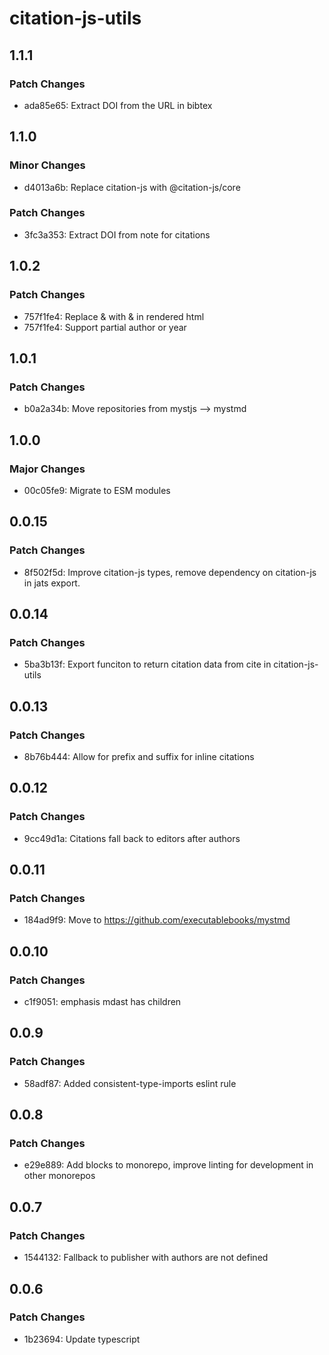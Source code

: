# citation-js-utils

## 1.1.1

### Patch Changes

- ada85e65: Extract DOI from the URL in bibtex

## 1.1.0

### Minor Changes

- d4013a6b: Replace citation-js with @citation-js/core

### Patch Changes

- 3fc3a353: Extract DOI from note for citations

## 1.0.2

### Patch Changes

- 757f1fe4: Replace &amp; with & in rendered html
- 757f1fe4: Support partial author or year

## 1.0.1

### Patch Changes

- b0a2a34b: Move repositories from mystjs --> mystmd

## 1.0.0

### Major Changes

- 00c05fe9: Migrate to ESM modules

## 0.0.15

### Patch Changes

- 8f502f5d: Improve citation-js types, remove dependency on citation-js in jats export.

## 0.0.14

### Patch Changes

- 5ba3b13f: Export funciton to return citation data from cite in citation-js-utils

## 0.0.13

### Patch Changes

- 8b76b444: Allow for prefix and suffix for inline citations

## 0.0.12

### Patch Changes

- 9cc49d1a: Citations fall back to editors after authors

## 0.0.11

### Patch Changes

- 184ad9f9: Move to https://github.com/executablebooks/mystmd

## 0.0.10

### Patch Changes

- c1f9051: emphasis mdast has children

## 0.0.9

### Patch Changes

- 58adf87: Added consistent-type-imports eslint rule

## 0.0.8

### Patch Changes

- e29e889: Add blocks to monorepo, improve linting for development in other monorepos

## 0.0.7

### Patch Changes

- 1544132: Fallback to publisher with authors are not defined

## 0.0.6

### Patch Changes

- 1b23694: Update typescript
